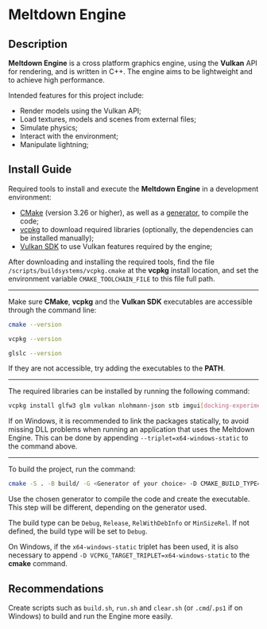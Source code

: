 # Meltdown Engine

## Description

**Meltdown Engine** is a cross platform graphics engine, using the **Vulkan** API for rendering, and is written in C++.
The engine aims to be lightweight and to achieve high performance.

Intended features for this project include:
- Render models using the Vulkan API;
- Load textures, models and scenes from external files;
- Simulate physics;
- Interact with the environment;
- Manipulate lightning;


## Install Guide

Required tools to install and execute the **Meltdown Engine** in a development environment:
- [CMake](https://cmake.org) (version 3.26 or higher), as well as a
	[generator](https://cmake.org/cmake/help/latest/manual/cmake-generators.7.html), to compile the code;
- [vcpkg](https://vcpkg.io) to download required libraries (optionally, the dependencies can be installed manually);
- [Vulkan SDK](https://vulkan.lunarg.com) to use Vulkan features required by the engine;

After downloading and installing the required tools, find the file `/scripts/buildsystems/vcpkg.cmake`
at the **vcpkg** install location, and set the environment variable `CMAKE_TOOLCHAIN_FILE` to this file full path.

---

Make sure **CMake**, **vcpkg** and the **Vulkan SDK** executables are accessible through the command line:

```bash
cmake --version

vcpkg --version

glslc --version
```

If they are not accessible, try adding the executables to the **PATH**.

---

The required libraries can be installed by running the following command:

```bash
vcpkg install glfw3 glm vulkan nlohmann-json stb imgui[docking-experimental,glfw-binding,vulkan-binding]
```

If on Windows, it is recommended to link the packages statically, to avoid missing DLL problems
when running an application that uses the Meltdown Engine.
This can be done by appending `--triplet=x64-windows-static` to the command above.

---

To build the project, run the command:

```bash
cmake -S . -B build/ -G <Generator of your choice> -D CMAKE_BUILD_TYPE=<Build type>
```

Use the chosen generator to compile the code and create the executable.
This step will be different, depending on the generator used.

The build type can be `Debug`, `Release`, `RelWithDebInfo` or `MinSizeRel`. If not defined, the
build type will be set to `Debug`.

On Windows, if the `x64-windows-static` triplet has been used, it is also necessary to append
`-D VCPKG_TARGET_TRIPLET=x64-windows-static` to the **cmake** command.


## Recommendations

Create scripts such as `build.sh`, `run.sh` and `clear.sh` (or `.cmd`/`.ps1` if on Windows) to
build and run the Engine more easily.
